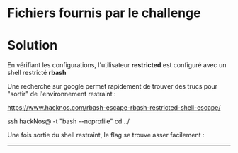 # Fichiers fournis par le challenge




# Solution 

En vérifiant les configurations, l'utilisateur **restricted** est configuré avec un shell restricté **rbash**

Une recherche sur google permet rapidement de trouver des trucs pour "sortir" de l'environnement restraint :

https://www.hacknos.com/rbash-escape-rbash-restricted-shell-escape/

ssh hackNos@<IP-Adress> -t "bash --noprofile"
cd ../

Une fois sortie du shell restraint, le flag se trouve asser facilement : 


___
